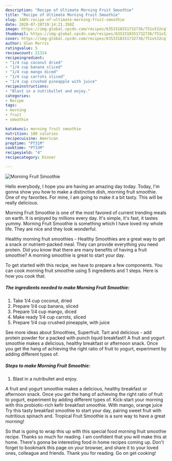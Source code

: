 ```yaml
---
description: "Recipe of Ultimate Morning Fruit Smoothie"
title: "Recipe of Ultimate Morning Fruit Smoothie"
slug: 3405-recipe-of-ultimate-morning-fruit-smoothie
date: 2020-07-28T19:14:21.358Z
image: https://img-global.cpcdn.com/recipes/6353318351732736/751x532cq70/morning-fruit-smoothie-recipe-main-photo.jpg
thumbnail: https://img-global.cpcdn.com/recipes/6353318351732736/751x532cq70/morning-fruit-smoothie-recipe-main-photo.jpg
cover: https://img-global.cpcdn.com/recipes/6353318351732736/751x532cq70/morning-fruit-smoothie-recipe-main-photo.jpg
author: Glen Morris
ratingvalue: 5
reviewcount: 21314
recipeingredient:
- "1/4 cup coconut dried"
- "1/4 cup banana sliced"
- "1/4 cup mango diced"
- "1/4 cup carrots sliced"
- "1/4 cup crushed pineapple with juice"
recipeinstructions:
- "Blast in a nutribullet and enjoy."
categories:
- Recipe
tags:
- morning
- fruit
- smoothie

katakunci: morning fruit smoothie 
nutrition: 180 calories
recipecuisine: American
preptime: "PT31M"
cooktime: "PT33M"
recipeyield: "4"
recipecategory: Dinner

---
```



![Morning Fruit Smoothie](https://img-global.cpcdn.com/recipes/6353318351732736/751x532cq70/morning-fruit-smoothie-recipe-main-photo.jpg)

Hello everybody, I hope you are having an amazing day today. Today, I'm gonna show you how to make a distinctive dish, morning fruit smoothie. One of my favorites. For mine, I am going to make it a bit tasty. This will be really delicious.

Morning Fruit Smoothie is one of the most favored of current trending meals on earth. It is enjoyed by millions every day. It's simple, it's fast, it tastes yummy. Morning Fruit Smoothie is something which I have loved my whole life. They are nice and they look wonderful.

Healthy morning fruit smoothies - Healthy Smoothies are a great way to get a snack or nutrient-packed meal. They can provide everything you need protein. Did you know that there are many benefits of having a fruit smoothie? A morning smoothie is great to start your day.


To get started with this recipe, we have to prepare a few components. You can cook morning fruit smoothie using 5 ingredients and 1 steps. Here is how you cook that.

<!--inarticleads1-->

##### The ingredients needed to make Morning Fruit Smoothie:

1. Take 1/4 cup coconut, dried
1. Prepare 1/4 cup banana, sliced
1. Prepare 1/4 cup mango, diced
1. Make ready 1/4 cup carrots, sliced
1. Prepare 1/4 cup crushed pineapple, with juice


See more ideas about Smoothies, Superfruit. Tart and delicious - add protein powder for a packed with punch liquid breakfast!! A fruit and yogurt smoothie makes a delicious, healthy breakfast or afternoon snack. Once you get the hang of achieving the right ratio of fruit to yogurt, experiment by adding different types of. 

<!--inarticleads2-->

##### Steps to make Morning Fruit Smoothie:

1. Blast in a nutribullet and enjoy.


A fruit and yogurt smoothie makes a delicious, healthy breakfast or afternoon snack. Once you get the hang of achieving the right ratio of fruit to yogurt, experiment by adding different types of. Kick-start your morning with this probiotic-rich kefir breakfast smoothie. With mango, orange juice Try this tasty breakfast smoothie to start your day, pairing sweet fruit with nutritious spinach and. Tropical Fruit Smoothie is a sure way to have a great morning! 

So that is going to wrap this up with this special food morning fruit smoothie recipe. Thanks so much for reading. I am confident that you will make this at home. There's gonna be interesting food in home recipes coming up. Don't forget to bookmark this page on your browser, and share it to your loved ones, colleague and friends. Thank you for reading. Go on get cooking!

